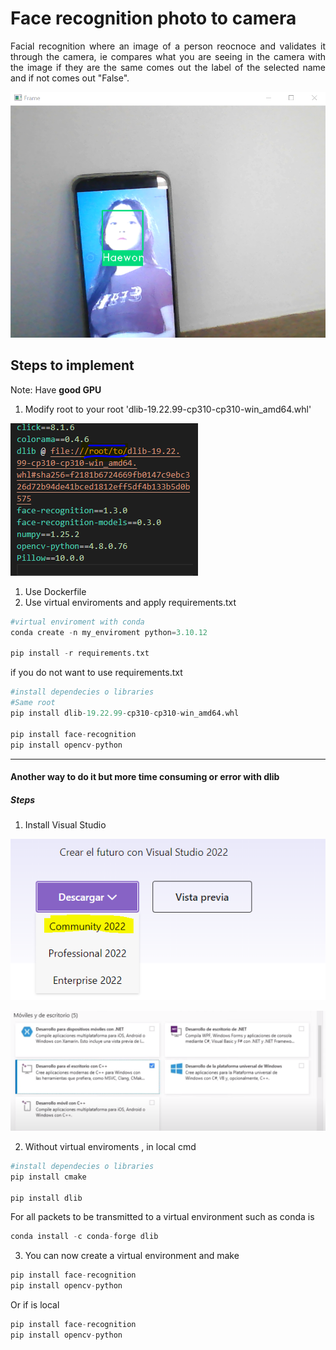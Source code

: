 # Face recognition photo to camera

<p align="justify">
Facial recognition where an image of a person reocnoce and validates it through the camera, ie compares what you are seeing in the camera with the image if they are the same comes out the label of the selected name and if not comes out "False".
</p>

<p align="center">
  <img src="README-images\detect.PNG" alt="StepLast">
</p>

## Steps to implement

Note: Have **good GPU** 

1. Modify root to your root 'dlib-19.22.99-cp310-cp310-win_amd64.whl'
   
   <p align="center">
  <img src="README-images\req.PNG" alt="StepLast">
 </p>

1. Use Dockerfile 
2. Use virtual enviroments and apply  requirements.txt 
```python
#virtual enviroment with conda 
conda create -n my_enviroment python=3.10.12

pip install -r requirements.txt
```
if you do not want to use requirements.txt
```python
#install dependecies o libraries
#Same root 
pip install dlib-19.22.99-cp310-cp310-win_amd64.whl

pip install face-recognition
pip install opencv-python
```

---
#### Another way to do it but more time consuming or error with dlib

##### Steps 

1. Install Visual Studio 
   
 <p align="center">
  <img src="README-images\visual-studio.PNG" alt="StepLast">
 </p>

 <p align="center">
  <img src="README-images\instalation-option.PNG" alt="StepLast">
 </p>

2. Without virtual enviroments , in local cmd
```python
#install dependecies o libraries
pip install cmake

pip install dlib 

```  
For all packets to be transmitted to a virtual environment such as conda is 
```python
conda install -c conda-forge dlib
```  
3. You can now create a virtual environment and make 
```python
pip install face-recognition
pip install opencv-python
``` 
Or if is local 
```python
pip install face-recognition
pip install opencv-python
``` 
